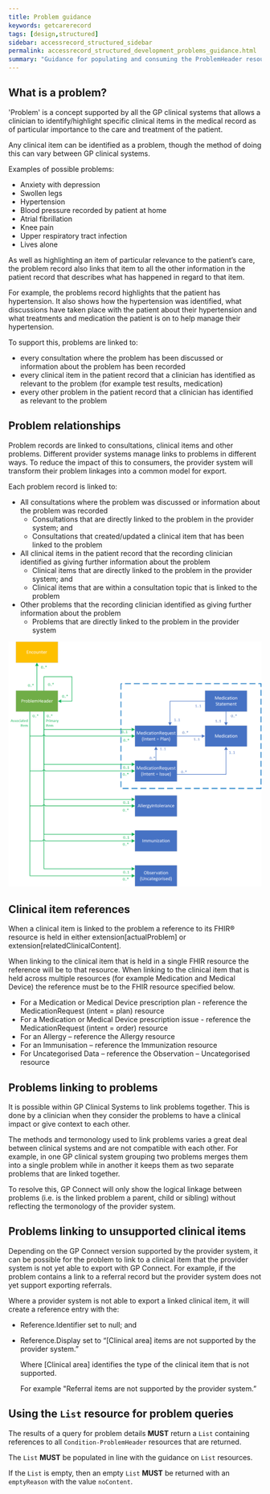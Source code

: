 ```yaml
---
title: Problem guidance
keywords: getcarerecord
tags: [design,structured]
sidebar: accessrecord_structured_sidebar
permalink: accessrecord_structured_development_problems_guidance.html
summary: "Guidance for populating and consuming the ProblemHeader resource"
---
```


## What is a problem? ##
'Problem' is a concept supported by all the GP clinical systems that allows a clinician to identify/highlight specific clinical items in the medical record as of particular importance to the care and treatment of the patient. 

Any clinical item can be identified as a problem, though the method of doing this can vary between GP clinical systems.

Examples of possible problems:
*	Anxiety with depression		
*	Swollen legs		
*	Hypertension		
*	Blood pressure recorded by patient at home 		
*	Atrial fibrillation		
*	Knee pain		
*	Upper respiratory tract infection		
*	Lives alone		

As well as highlighting an item of particular relevance to the patient’s care, the problem record also links that item to all the other information in the patient record that describes what has happened in regard to that item.

For example, the problems record highlights that the patient has hypertension. It also shows how the hypertension was identified, what discussions have taken place with the patient about their hypertension and what treatments and medication the patient is on to help manage their hypertension.

To support this, problems are linked to:

* every consultation where the problem has been discussed or information about the problem has been recorded 
* every clinical item in the patient record that a clinician has identified as relevant to the problem (for example test results, medication)
* every other problem in the patient record that a clinician has identified as relevant to the problem

## Problem relationships
Problem records are linked to consultations, clinical items and other problems. Different provider systems manage links to problems in different ways. To reduce the impact of this to consumers, the provider system will transform their problem linkages into a common model for export.

Each problem record is linked to:
*	All consultations where the problem was discussed or information about the problem was recorded
    *	Consultations that are directly linked to the problem in the provider system; and
    *	Consultations that created/updated a clinical item that has been linked to the problem 
*	All clinical items in the patient record that the recording clinician identified as giving further information about the problem
    *	Clinical items that are directly linked to the problem in the provider system; and
    *	Clinical items that are within a consultation topic that is linked to the problem
*	Other problems that the recording clinician identified as giving further information about the problem
    *	Problems that are directly linked to the problem in the provider system

<img src="images/access_structured/Problem_Relationships.png" alt="Problem Relationships" style="max-width:100%;max-height:100%;">

## Clinical item references

When a clinical item is linked to the problem a reference to its FHIR&reg; resource is held in either extension[actualProblem] or extension[relatedClinicalContent].

When linking to the clinical item that is held in a single FHIR resource the reference will be to that resource. When linking to the clinical item that is held across multiple resources (for example Medication and Medical Device) the reference must be to the FHIR resource specified below. 
* For a Medication or Medical Device prescription plan - reference the MedicationRequest (intent = plan) resource
* For a Medication or Medical Device prescription issue - reference the MedicationRequest (intent = order) resource
* For an Allergy – reference the Allergy resource 
* For an Immunisation – reference the Immunization resource 
* For Uncategorised Data – reference the Observation – Uncategorised resource

## Problems linking to problems

It is possible within GP Clinical Systems to link problems together. This is done by a clinician when they consider the problems to have a clinical impact or give context to each other.

The methods and termonology used to link problems varies a great deal between clinical systems and are not compatible with each other. For example, in one GP clinical system grouping two problems merges them into a single problem while in another it keeps them as two separate problems that are linked together.

To resolve this, GP Connect will only show the logical linkage between problems (i.e. is the linked problem a parent, child or sibling) without reflecting the termonology of the provider system.

## Problems linking to unsupported clinical items

Depending on the GP Connect version supported by the provider system, it can be possible for the problem to link to a clinical item that the provider system is not yet able to export with GP Connect. For example, if the problem contains a link to a referral record but the provider system does not yet support exporting referrals.

Where a provider system is not able to export a linked clinical item, it will create a reference entry with the:

* Reference.Identifier set to null; and
* Reference.Display set to “[Clinical area] items are not supported by the provider system.”
   
   Where [Clinical area] identifies the type of the clinical item that is not supported.
   
   For example "Referral items are not supported by the provider system.”

## Using the `List` resource for problem queries

The results of a query for problem details **MUST** return a `List` containing references to all `Condition-ProblemHeader` resources that are returned.

The `List` **MUST** be populated in line with the guidance on `List` resources.

If the `List` is empty, then an empty `List` **MUST** be returned with an `emptyReason` with the value `noContent`.

